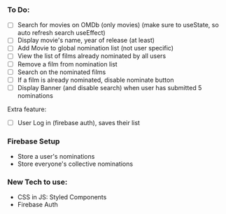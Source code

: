 
### To Do: 

- [ ] Search for movies on OMDb (only movies) (make sure to useState, so auto refresh search useEffect)
- [ ] Display movie's name, year of release (at least)
- [ ] Add Movie to global nomination list (not user specific)
- [ ] View the list of films already nominated by all users
- [ ] Remove a film from nomination list 
- [ ] Search on the nominated films
- [ ] If a film is already nominated, disable nominate button
- [ ] Display Banner (and disable search) when user has submitted 5 nominations 

Extra feature: 
- [ ] User Log in (firebase auth), saves their list

### Firebase Setup 
- Store a user's nominations
- Store everyone's collective nominations 

### New Tech to use:
- CSS in JS: Styled Components
- Firebase Auth


